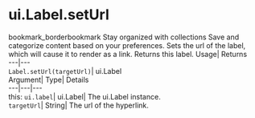  
#  ui.Label.setUrl
bookmark_borderbookmark Stay organized with collections  Save and categorize content based on your preferences.
Sets the url of the label, which will cause it to render as a link. 
Returns this label.
Usage| Returns  
---|---  
`Label.setUrl(targetUrl)`| ui.Label  
Argument| Type| Details  
---|---|---  
this: `ui.label`| ui.Label| The ui.Label instance.  
`targetUrl`| String| The url of the hyperlink.  

